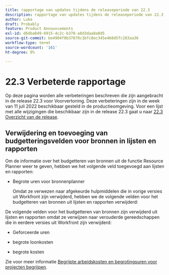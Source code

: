```yaml
---
title: rapportage van updates tijdens de releaseperiode van 22.3
description: rapportage van updates tijdens de releaseperiode van 22.3
author: Luke
draft: Probably
feature: Product Announcements
exl-id: d6dba849-6915-4c2c-b378-a8d3daa8a0d5
source-git-commit: be4904f0b37870c1bfc8ec345e468d5fc283aa36
workflow-type: tm+mt
source-wordcount: '161'
ht-degree: 0%

---
```


# 22.3 Verbeterde rapportage

Op deze pagina worden alle verbeteringen beschreven die zijn aangebracht in de release 22.3 voor Voorvertoning. Deze verbeteringen zijn in de week van 11 juli 2022 beschikbaar gesteld in de productieomgeving. Voor een lijst met alle wijzigingen die beschikbaar zijn in de release 22.3 gaat u naar [22.3 Overzicht van de release](../../../product-announcements/product-releases/22.3-release-activity/22-3-release-overview.md).

## Verwijdering en toevoeging van budgetteringsvelden voor bronnen in lijsten en rapporten

Om de informatie over het budgetteren van bronnen uit de functie Resource Planner weer te geven, hebben we het volgende veld toegevoegd aan lijsten en rapporten:

* Begrote uren voor bronnenplanner

   Omdat ze verwezen naar afgekeurde hulpmiddelen die in vorige versies uit Workfront zijn verwijderd, hebben we de volgende velden voor het budgetteren van bronnen uit lijsten en rapporten verwijderd:


De volgende velden voor het budgetteren van bronnen zijn verwijderd uit lijsten en rapporten omdat ze verwijzen naar verouderde gereedschappen die in eerdere versies uit Workfront zijn verwijderd:

* Geforceerde uren

* begrote loonkosten

* begrote kosten


Zie voor meer informatie [Begrijpte arbeidskosten en begrotingsuren voor projecten begrijpen](/help/quicksilver/manage-work/projects/project-finances/budgeted-labor-cost.md).

